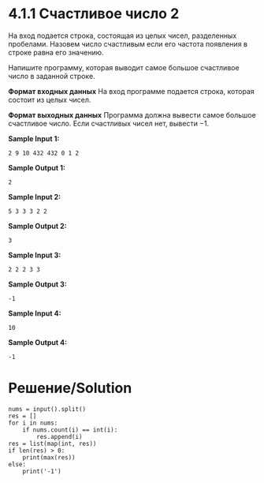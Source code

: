 # 4.1.1 Счастливое число 2
На вход подается строка, состоящая из целых чисел, разделенных пробелами. Назовем число счастливым если его частота появления в строке равна его значению.

Напишите программу, которая выводит самое большое счастливое число в заданной строке.

**Формат входных данных**
На вход программе подается строка, которая состоит из целых чисел.

**Формат выходных данных**
Программа должна вывести самое большое счастливое число. Если счастливых чисел нет, вывести −1.

**Sample Input 1:**
```
2 9 10 432 432 0 1 2
```
**Sample Output 1:**
```
2
```
**Sample Input 2:**
```
5 3 3 3 2 2
```
**Sample Output 2:**
```
3
```
**Sample Input 3:**
```
2 2 2 3 3
```
**Sample Output 3:**
```
-1
```
**Sample Input 4:**
```
10
```
**Sample Output 4:**
```
-1
```
# Решение/Solution

```
nums = input().split()
res = []
for i in nums:
    if nums.count(i) == int(i):
        res.append(i)
res = list(map(int, res))
if len(res) > 0:
    print(max(res))
else:
    print('-1')
```
